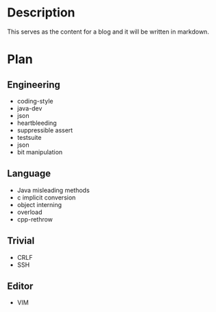 # Description

This serves as the content for a blog and it will be written in markdown.

# Plan

## Engineering

- coding-style
- java-dev
- json
- heartbleeding
- suppressible assert
- testsuite
- json
- bit manipulation

## Language

- Java misleading methods
- c implicit conversion
- object interning
- overload
- cpp-rethrow

## Trivial

- CRLF
- SSH

## Editor

- VIM

